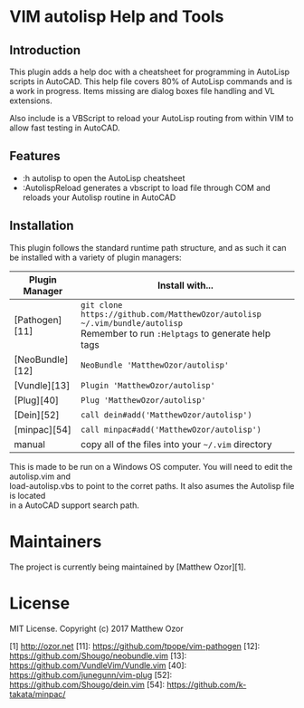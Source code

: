VIM autolisp Help and Tools
=============

Introduction
------------

This plugin adds a help doc with a cheatsheet for programming in
AutoLisp scripts in AutoCAD. This help file covers 80% of AutoLisp
commands and is a work in progress.  Items missing are dialog boxes
file handling and VL extensions.

Also include is a VBScript to reload your AutoLisp routing from within
VIM to allow fast testing in AutoCAD.  

Features
------------
* :h autolisp       to open the AutoLisp cheatsheet
* :AutolispReload   generates a vbscript to load file through COM and reloads your Autolisp routine in AutoCAD

Installation
------------

This plugin follows the standard runtime path structure, and as such it can be installed with a variety of plugin managers:

| Plugin Manager | Install with... |
| ------------- | ------------- |
| [Pathogen][11] | `git clone https://github.com/MatthewOzor/autolisp ~/.vim/bundle/autolisp`<br/>Remember to run `:Helptags` to generate help tags |
| [NeoBundle][12] | `NeoBundle 'MatthewOzor/autolisp'` |
| [Vundle][13] | `Plugin 'MatthewOzor/autolisp'` |
| [Plug][40] | `Plug 'MatthewOzor/autolisp'` |
| [Dein][52] | `call dein#add('MatthewOzor/autolisp')` |
| [minpac][54] | `call minpac#add('MatthewOzor/autolisp')` |
| manual | copy all of the files into your `~/.vim` directory |

This is made to be run on a Windows OS computer. You will need to edit the autolisp.vim and <br/>
load-autolisp.vbs to point to the corret paths. It also asumes the Autolisp file is located <br/>
in a AutoCAD support search path.

# Maintainers
The project is currently being maintained by [Matthew Ozor][1].

# License

MIT License. Copyright (c) 2017 Matthew Ozor

[1] http://ozor.net
[11]: https://github.com/tpope/vim-pathogen
[12]: https://github.com/Shougo/neobundle.vim
[13]: https://github.com/VundleVim/Vundle.vim
[40]: https://github.com/junegunn/vim-plug
[52]: https://github.com/Shougo/dein.vim
[54]: https://github.com/k-takata/minpac/


